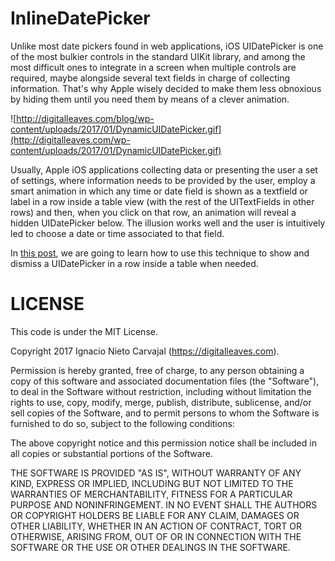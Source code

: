 # InlineDatePicker

Unlike most date pickers found in web applications, iOS UIDatePicker is one of the most bulkier controls in the standard UIKit library, and among the most difficult ones to integrate in a screen when multiple controls are required, maybe alongside several text fields in charge of collecting information. That's why Apple wisely decided to make them less obnoxious by hiding them until you need them by means of a clever animation.

![http://digitalleaves.com/blog/wp-content/uploads/2017/01/DynamicUIDatePicker.gif](http://digitalleaves.com/wp-content/uploads/2017/01/DynamicUIDatePicker.gif)

Usually, Apple iOS applications collecting data or presenting the user a set of settings, where information needs to be provided by the user, employ a smart animation in which any time or date field is shown as a textfield or label in a row inside a table view (with the rest of the UITextFields in other rows) and then, when you click on that row, an animation will reveal a hidden UIDatePicker below. The illusion works well and the user is intuitively led to choose a date or time associated to that field.

In [this post](http://digitalleaves.com/blog/2017/01/dynamic-uidatepickers-in-a-table-view/), we are going to learn how to use this technique to show and dismiss a UIDatePicker in a row inside a table when needed.

# LICENSE

This code is under the MIT License.

Copyright 2017 Ignacio Nieto Carvajal (https://digitalleaves.com).

Permission is hereby granted, free of charge, to any person obtaining a copy of this software and associated documentation files (the "Software"), to deal in the Software without restriction, including without limitation the rights to use, copy, modify, merge, publish, distribute, sublicense, and/or sell copies of the Software, and to permit persons to whom the Software is furnished to do so, subject to the following conditions:

The above copyright notice and this permission notice shall be included in all copies or substantial portions of the Software.

THE SOFTWARE IS PROVIDED "AS IS", WITHOUT WARRANTY OF ANY KIND, EXPRESS OR IMPLIED, INCLUDING BUT NOT LIMITED TO THE WARRANTIES OF MERCHANTABILITY, FITNESS FOR A PARTICULAR PURPOSE AND NONINFRINGEMENT. IN NO EVENT SHALL THE AUTHORS OR COPYRIGHT HOLDERS BE LIABLE FOR ANY CLAIM, DAMAGES OR OTHER LIABILITY, WHETHER IN AN ACTION OF CONTRACT, TORT OR OTHERWISE, ARISING FROM, OUT OF OR IN CONNECTION WITH THE SOFTWARE OR THE USE OR OTHER DEALINGS IN THE SOFTWARE.
